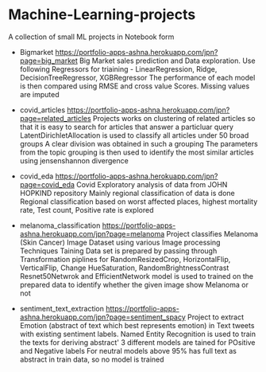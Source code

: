 # Machine-Learning-projects

A collection of small ML projects in Notebook form

- Bigmarket https://portfolio-apps-ashna.herokuapp.com/jpn?page=big_market
  Big Market sales prediction and Data exploration.
  Use following Regressors for triaining  - LinearRegression, Ridge, DecisionTreeRegressor, XGBRegressor
  The performance of each model is then compared using RMSE and cross value Scores.
  Missing values are imputed
  
- covid_articles https://portfolio-apps-ashna.herokuapp.com/jpn?page=related_articles
  Projects works on clustering of related articles so that it is easy to search for articles that answer a particluar query
  LatentDirichletAllocation is used to classify all articles under 50 broad groups
  A clear division was obtained in such a grouping
  The parameters from the topic grouping is then used to identify the most similar articles using jensenshannon divergence
  
- covid_eda https://portfolio-apps-ashna.herokuapp.com/jpn?page=covid_eda
  Covid Exploratory analysis of data from JOHN HOPKIND repository
  Mainly regional classification of data is done
  Regional classification based on worst affected places, highest mortality rate, Test count, Positive rate is explored

- melanoma_classification https://portfolio-apps-ashna.herokuapp.com/jpn?page=melanoma
  Project classifies Melanoma (Skin Cancer) Image Dataset using various Image processing Techniques
  Taining Data set is prepared by passing through Transformation piplines for  RandomResizedCrop, HorizontalFlip, VerticalFlip, Change HueSaturation, RandomBrightnessContrast
  Resnet50Netwrok and EfficientNetwork model is used to trained on the prepared data to identify whether the given image show Melanoma or not
  
- sentiment_text_extraction https://portfolio-apps-ashna.herokuapp.com/jpn?page=sentiment_spacy
  Project to extract Emotion (abstract of text which best represents emotion) in Text tweets with existing sentiment labels.
  Named Entity Recognition is used to train the texts for deriving abstract'
  3 different models are tained for POsitive and Negative labels
  For neutral models above 95% has full text as abstract in train data, so no model is trained
